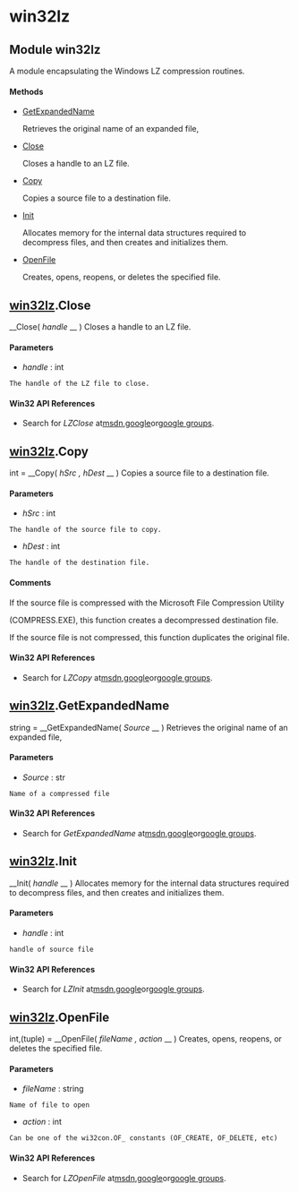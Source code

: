 # win32lz

## Module win32lz

A module encapsulating the Windows LZ compression routines.

#### Methods


  - [GetExpandedName](win32lz.md#win32lzgetexpandedname)

    Retrieves the original name of an expanded file,&nbsp;

  - [Close](win32lz.md#win32lzclose)

    Closes a handle to an LZ file.&nbsp;

  - [Copy](win32lz.md#win32lzcopy)

    Copies a source file to a destination file.&nbsp;

  - [Init](win32lz.md#win32lzinit)

    Allocates memory for the internal data structures required to decompress files, and then creates and initializes them.&nbsp;

  - [OpenFile](win32lz.md#win32lzopenfile)

    Creates, opens, reopens, or deletes the specified file.&nbsp;

## [win32lz](#win32lz).Close

 __Close( *handle* __ )
Closes a handle to an LZ file.

#### Parameters


  -  *handle* : int

    The handle of the LZ file to close.

#### Win32 API References


  - Search for *LZClose* at[msdn](#http://search.msdn.microsoft.com/search/results.aspx?view=msdn&query=lzclose),[google](#http://www.google.com/search?q=lzclose)or[google groups](#http://groups.google.com/groups?q=lzclose).

## [win32lz](#win32lz).Copy

int = __Copy( *hSrc*  *, hDest* __ )
Copies a source file to a destination file.

#### Parameters


  -  *hSrc* : int

    The handle of the source file to copy.

  -  *hDest* : int

    The handle of the destination file.

#### Comments
If the source file is compressed with the Microsoft File Compression Utility 

(COMPRESS.EXE), this function creates a decompressed destination file. 

If the source file is not compressed, this function duplicates the original file.

#### Win32 API References


  - Search for *LZCopy* at[msdn](#http://search.msdn.microsoft.com/search/results.aspx?view=msdn&query=lzcopy),[google](#http://www.google.com/search?q=lzcopy)or[google groups](#http://groups.google.com/groups?q=lzcopy).

## [win32lz](#win32lz).GetExpandedName

string = __GetExpandedName( *Source* __ )
Retrieves the original name of an expanded file,

#### Parameters


  -  *Source* : str

    Name of a compressed file

#### Win32 API References


  - Search for *GetExpandedName* at[msdn](#http://search.msdn.microsoft.com/search/results.aspx?view=msdn&query=getexpandedname),[google](#http://www.google.com/search?q=getexpandedname)or[google groups](#http://groups.google.com/groups?q=getexpandedname).

## [win32lz](#win32lz).Init

 __Init( *handle* __ )
Allocates memory for the internal data structures required to decompress files, and then creates and initializes them.

#### Parameters


  -  *handle* : int

    handle of source file

#### Win32 API References


  - Search for *LZInit* at[msdn](#http://search.msdn.microsoft.com/search/results.aspx?view=msdn&query=lzinit),[google](#http://www.google.com/search?q=lzinit)or[google groups](#http://groups.google.com/groups?q=lzinit).

## [win32lz](#win32lz).OpenFile

int,(tuple) = __OpenFile( *fileName*  *, action* __ )
Creates, opens, reopens, or deletes the specified file.

#### Parameters


  -  *fileName* : string

    Name of file to open

  -  *action* : int

    Can be one of the wi32con.OF_ constants (OF_CREATE, OF_DELETE, etc)

#### Win32 API References


  - Search for *LZOpenFile* at[msdn](#http://search.msdn.microsoft.com/search/results.aspx?view=msdn&query=lzopenfile),[google](#http://www.google.com/search?q=lzopenfile)or[google groups](#http://groups.google.com/groups?q=lzopenfile).